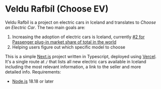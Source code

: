 # Veldu Rafbíl (Choose EV)

Veldu Rafbíl is a project on electric cars in Iceland and translates to _Choose an Electric Car_. The two main goals are:

1. Increasing the adoption of electric cars is Iceland, currently [#2 for Passenger plug-in market share of total in the world](https://en.wikipedia.org/wiki/Electric_car_use_by_country)
2. Helping users figure out which specific model to choose

This is a simple [Next.js](https://nextjs.org) project written in Typescript, deployed using [Vercel](http://vercel.com). It's a single route at `/` that lists all new electric cars available in Iceland including the most relevant information, a link to the seller and more detailed info.
Requirements:

- [Node.js](https://nodejs.org/) 18.18 or later